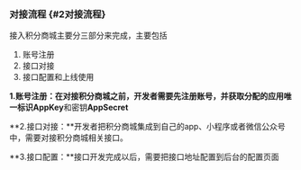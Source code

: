 ### 对接流程 {#2对接流程}

接入积分商城主要分三部分来完成，主要包括

1. 账号注册
2. 接口对接
3. 接口配置和上线使用

**1.账号注册：**在对接积分商城之前，开发者需要先注册账号，并获取分配的应用唯一标识**AppKey**和密钥**AppSecret**

**2.接口对接：**开发者把积分商城集成到自己的app、小程序或者微信公众号中，需要对接积分商城相关接口。

**3.接口配置：**接口开发完成以后，需要把接口地址配置到后台的配置页面


